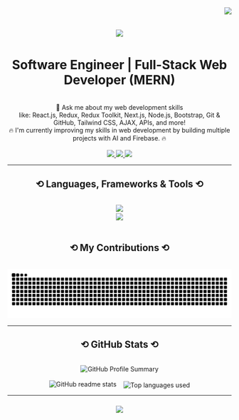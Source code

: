<img align="right" src="https://visitor-badge.laobi.icu/badge?page_id=ahmedaldarabee.ahmedaldarabee" />

<h1 align="center">
  <img src="https://readme-typing-svg.herokuapp.com/?font=Righteous&size=35&center=true&vCenter=true&width=500&height=70&duration=4000&lines=Hi+There!+;+I'm+Ahmed+Al+Darabee!;" />
</h1>


<h1 align="center">Software Engineer | Full-Stack Web Developer (MERN)</h1>

<br/>

<div align="center"> 
  💬 Ask me about my web development skills<br>
  like: React.js, Redux, Redux Toolkit, Next.js, Node.js, Bootstrap, Git & GitHub, Tailwind CSS, AJAX, APIs, and more!<br>
  🔥 I'm currently improving my skills in web development by building multiple projects with AI and Firebase. 🔥  
</div>

<br/>

<div align="center">
  
  <a href="mailto:darabee.info@gmail.com">
    <img src="https://img.shields.io/badge/Gmail-333333?style=for-the-badge&logo=gmail&logoColor=red" target="_blank" />
  </a>

  <a href="https://www.linkedin.com/in/ahmed-al-darabee/" target="_blank">
    <img src="https://img.shields.io/badge/LinkedIn-0077B5?style=for-the-badge&logo=linkedin&logoColor=white" target="_blank" />
  </a>

  <a href="https://ahmed-aldarabee.netlify.app/" target="_blank">
    <img src="https://img.shields.io/badge/Portfolio-FF5722?style=for-the-badge&logo=todoist&logoColor=white" target="_blank" />
  </a>

</div>

<hr/>

<h2 align="center"> ⟲ Languages, Frameworks & Tools ⟲ </h2>
<br/>

<div align="center">
  <a href="https://skillicons.dev">
    <img src="https://skillicons.dev/icons?i=nodejs,github,javascript,express,firebase,mongodb"/>
    <br>
    <img src="https://skillicons.dev/icons?i=react,tailwind,bootstrap,html,css,git,next,vscode,typescript" />
  </a>
</div>

<br/>

<div align="center">
  <h2> ⟲ My Contributions ⟲ </h2>
  <br/>
  <img alt="Snake animation showing GitHub contributions" src="https://raw.githubusercontent.com/ahmedaldarabee/ahmedaldarabee/output/github-contribution-grid-snake.svg" />
</div>

<hr/>

<h2 align="center"> ⟲ GitHub Stats ⟲ </h2> 
<br>

<div align="center">
  <img width="500" src="https://github-profile-summary-cards.vercel.app/api/cards/profile-details?username=ahmedaldarabee&theme=react" alt="GitHub Profile Summary"/>
  <br><br>
  <img width=390 src="https://github-readme-stats.vercel.app/api?username=ahmedaldarabee&count_private=true&show_icons=true&theme=react&rank_icon=github&border_radius=10" alt="GitHub readme stats" />&nbsp;&nbsp;&nbsp;
  <img width=325 align="center" src="https://github-readme-stats.vercel.app/api/top-langs/?username=ahmedaldarabee&hide=html&langs_count=8&layout=compact&theme=react&border_radius=10&size_weight=0.5&count_weight=0.5&exclude_repo=github-readme-stats" alt="Top languages used"/>
</div>


<hr/>

<h3 align="center">
  <img src="https://readme-typing-svg.herokuapp.com/?font=Righteous&size=25&center=true&vCenter=true&width=500&height=70&duration=4000&lines=Thanks+for+visiting!+;+Shoot+me+a+message+on+LinkedIn!;I'm+always+open+to+collaborations!" />
</h3>

</h3>

<br/>
